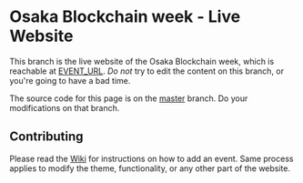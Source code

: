 # Osaka Blockchain  week - Live Website

This branch is the live website of the Osaka Blockchain  week, which is
reachable at [EVENT_URL](https://EVENT_URL). *Do not*
try to edit the content on this branch, or you're going to have a bad time.

The source code for this page is on the
[master](GITHUB_URL/tree/master) branch.
Do your modifications on that branch.

## Contributing

Please read the
[Wiki](GITHUB_URL/wiki/Contributing)
for instructions on how to add an event. Same process applies to modify the
theme, functionality, or any other part of the website.
